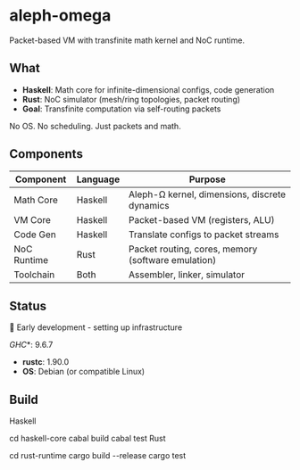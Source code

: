 # aleph-omega

Packet-based VM with transfinite math kernel and NoC runtime.

## What

- **Haskell**: Math core for infinite-dimensional configs, code generation
- **Rust**: NoC simulator (mesh/ring topologies, packet routing)
- **Goal**: Transfinite computation via self-routing packets

No OS. No scheduling. Just packets and math.

## Components

| Component | Language | Purpose |
|-----------|----------|---------|
| Math Core | Haskell | Aleph-Ω kernel, dimensions, discrete dynamics |
| VM Core | Haskell | Packet-based VM (registers, ALU) |
| Code Gen | Haskell | Translate configs to packet streams |
| NoC Runtime | Rust | Packet routing, cores, memory (software emulation) |
| Toolchain | Both | Assembler, linker, simulator |

## Status

🚧 Early development - setting up infrastructure

*GHC**: 9.6.7
- **rustc**: 1.90.0
- **OS**: Debian (or compatible Linux)

## Build

Haskell

cd haskell-core
cabal build
cabal test
Rust

cd rust-runtime
cargo build --release
cargo test
